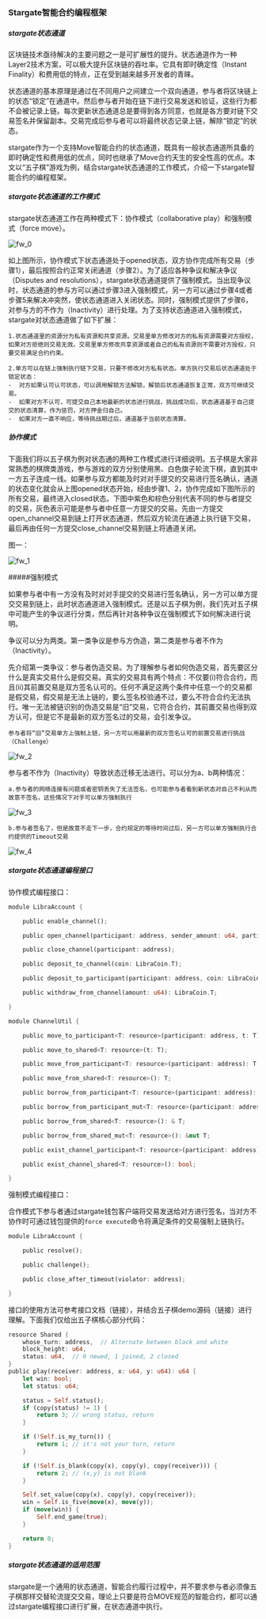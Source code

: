 

### Stargate智能合约编程框架

##### stargate状态通道

区块链技术亟待解决的主要问题之一是可扩展性的提升。状态通道作为一种Layer2技术方案，可以极大提升区块链的吞吐率。它具有即时确定性（Instant Finality）和费用低的特点，正在受到越来越多开发者的青睐。

状态通道的基本原理是通过在不同用户之间建立一个双向通道，参与者将区块链上的状态“锁定”在通道中。然后参与者开始在链下进行交易发送和验证，这些行为都不会被记录上链。每次更新状态通道总是要得到各方同意，也就是各方要对链下交易签名并保留副本。交易完成后参与者可以将最终状态记录上链，解除“锁定”的状态。

stargate作为一个支持Move智能合约的状态通道，既具有一般状态通道所具备的即时确定性和费用低的优点，同时也继承了Move合约天生的安全性高的优点。本文以“五子棋”游戏为例，结合stargate状态通道的工作模式，介绍一下stargate智能合约的编程框架。

##### stargate状态通道的工作模式

stargate状态通道工作在两种模式下：协作模式（collaborative play）和强制模式（force move）。

![fw_0](./img/fw_0.png)

如上图所示，协作模式下状态通道处于opened状态，双方协作完成所有交易（步骤1），最后按照合约正常关闭通道（步骤2）。为了适应各种争议和解决争议（Disputes and resolutions），stargate状态通道提供了强制模式。当出现争议时，状态通道的参与方可以通过步骤3进入强制模式，另一方可以通过步骤4或者步骤5来解决冲突然，使状态通道进入关闭状态。同时，强制模式提供了步骤6，对参与方的不作为（Inactivity）进行处理。为了支持状态通道进入强制模式，stargate对状态通道做了如下扩展：

```
1.状态通道里的资源分为私有资源和共享资源。交易里单方修改对方的私有资源需要对方授权，如果对方拒绝则交易无效。交易里单方修改共享资源或者自己的私有资源则不需要对方授权，只要交易满足合约约束。

2.单方可以在链上强制执行链下交易，只要不修改对方私有状态。单方执行交易后状态通道处于锁定状态：
-  对方如果认可认可状态，可以调用解锁方法解锁，解锁后状态通道恢复正常，双方可继续交易。
-  如果对方不认可，可提交自己本地最新的状态进行挑战，挑战成功后，状态通道基于自己提交的状态清算，作为惩罚，对方押金归自己。
-  如果对方一直不响应，等待挑战期过后，通道基于当前状态清算。
```

##### 协作模式

下面我们将以五子棋为例对状态通的两种工作模式进行详细说明。五子棋是大家非常熟悉的棋牌类游戏，参与游戏的双方分别使用黑、白色旗子轮流下棋，直到其中一方五子连成一线。如果参与双方都能及时对对手提交的交易进行签名确认，通道的状态变化就会从上图opened状态开始，经由步骤1、2，协作完成如下图所示的所有交易，最终进入closed状态。下图中紫色和棕色分别代表不同的参与者提交的交易，灰色表示可能是参与者中任意一方提交的交易。先由一方提交open_channel交易到链上打开状态通道，然后双方轮流在通道上执行链下交易，最后再由任何一方提交close_channel交易到链上将通道关闭。

图一：

![fw_1](./img/fw_1.png)

#####强制模式

如果参与者中有一方没有及时对对手提交的交易进行签名确认，另一方可以单方提交交易到链上，此时状态通道进入强制模式。还是以五子棋为例，我们先对五子棋中可能产生的争议进行分类，然后再针对各种争议在强制模式下如何解决进行说明。

争议可以分为两类。第一类争议是参与方伪造，第二类是参与者不作为（Inactivity）。

先介绍第一类争议：参与者伪造交易。为了理解参与者如何伪造交易，首先要区分什么是真实交易什么是假交易。真实的交易具有两个特点：不仅要(i)符合合约，而且(ii)其前置交易是双方签名认可的。任何不满足这两个条件中任意一个的交易都是假交易，假交易是无法上链的，要么签名校验通不过，要么不符合合约无法执行。唯一无法被链识别的伪造交易是“旧”交易，它符合合约，其前置交易也得到双方认可，但是它不是最新的双方签名过的交易，会引发争议。

```
参与者将“旧”交易单方上强制上链，另一方可以用最新的双方签名认可的前置交易进行挑战（Challenge）
```

![fw_2](./img/fw_2.png)

参与者不作为（Inactivity）导致状态迁移无法进行。可以分为a、b两种情况：

```
a.参与者的网络连接有问题或者密钥丢失了无法签名，也可能参与者看到新状态对自己不利从而故意不签名，这些情况下对手可以单方强制执行
```
![fw_3](./img/fw_3.png)
```
b.参与者签名了，但是故意不走下一步，合约规定的等待时间过后，另一方可以单方强制执行合约提供的Timeout交易
```
![fw_4](./img/fw_4.png)



##### stargate状态通道编程接口

协作模式编程接口：

```rust
module LibraAccount {

    public enable_channel();

    public open_channel(participant: address, sender_amount: u64, participant_amount: u64);

    public close_channel(participant: address);

    public deposit_to_channel(coin: LibraCoin.T);

    public deposit_to_participant(participant: address, coin: LibraCoin.T);

    public withdraw_from_channel(amount: u64): LibraCoin.T;

}

module ChannelUtil {

    public move_to_participant<T: resource>(participant: address, t: T);

    public move_to_shared<T: resource>(t: T);

    public move_from_participant<T: resource>(participant: address): T;

    public move_from_shared<T: resource>(): T;

    public borrow_from_participant<T: resource>(participant: address): & T;

    public borrow_from_participant_mut<T: resource>(participant: address): &mut T;

    public borrow_from_shared<T: resource>(): & T;

    public borrow_from_shared_mut<T: resource>(): &mut T;

    public exist_channel_participant<T: resource>(participant: address): bool;

    public exist_channel_shared<T: resource>(): bool;

}

```

强制模式编程接口：

合作模式下参与者通过stargate钱包客户端将交易发送给对方进行签名，当对方不协作时可通过钱包提供的`force execute`命令将满足条件的交易强制上链执行。

```rust
module LibraAccount {

    public resolve();

    public challenge();

    public close_after_timeout(violator: address);

}
```

接口的使用方法可参考接口文档（链接），并结合五子棋demo源码（链接）进行理解。下面我们仅给出五子棋核心部分代码：

```rust
resource Shared {
    whose_turn: address,  // Alternate between black and white
    block_height: u64,
    status: u64,  // 0 newed, 1 joined, 2 closed
}
public play(receiver: address, x: u64, y: u64): u64 {
    let win: bool;
    let status: u64;

    status = Self.status();
    if (copy(status) != 1) {
        return 3; // wrong status, return
    }

    if (!Self.is_my_turn()) {
        return 1; // it's not your turn, return
    }

    if (!Self.is_blank(copy(x), copy(y), copy(receiver))) {
        return 2; // (x,y) is not blank
    }

    Self.set_value(copy(x), copy(y), copy(receiver));
    win = Self.is_five(move(x), move(y));
    if (move(win)) {
        Self.end_game(true);
    }

    return 0;
}
```

##### stargate状态通道的适用范围

stargate是一个通用的状态通道，智能合约履行过程中，并不要求参与者必须像五子棋那样交替轮流提交交易，理论上只要是符合MOVE规范的智能合约，都可以通过stargate编程接口进行扩展，在状态通道中执行。



